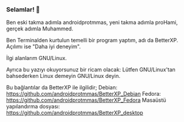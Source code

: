 ### Selamlar! 👋

Ben eski takma adımla androidprotmmas, yeni takma adımla proHami, gerçek adımla Muhammed.

Ben Terminalden kurtulun temelli bir program yaptım, adı da BetterXP.
Açılımı ise "Daha iyi deneyim".

İlgi alanlarım GNU/Linux.

Ayrıca bu yazıyı okuyorsunuz bir ricam olacak: Lütfen GNU/Linux'tan bahsederken Linux demeyin GNU/Linux deyin.

Bu bağlantılar da BetterXP ile ilgilidir;
Debian:
       https://github.com/androidprotmmas/BetterXP_Debian
Fedora:
       https://github.com/androidprotmmas/BetterXP_Fedora
Masaüstü yapılandırma dosyası:
       https://github.com/androidprotmmas/BetterXP_desktop
